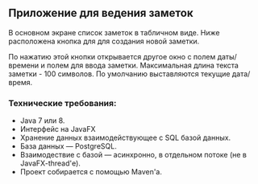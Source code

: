 ## Приложение для ведения заметок

В основном экране список заметок в табличном виде.
Ниже расположена кнопка для для создания новой заметки.

По нажатию этой кнопки открывается другое окно с полем даты/времени и полем для ввода заметки.
Максимальная длина текста заметки - 100 символов.
По умолчанию выставляются текущие дата/время.

### Технические требования:
* Java 7 или 8.
* Интерфейс на JavaFX
* Хранение данных взаимодействующее с SQL базой данных.
* База данных — PostgreSQL.
* Взаимодествие с базой — асинхронно, в отдельном потоке (не в JavaFX-thread'е).
* Проект собирается с помощью Maven'а.

